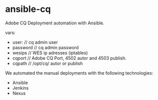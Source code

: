 ansible-cq
==========

Adobe CQ Deployment automation with Ansible.

vars: 
 - user: // cq admin user 
 - password // cq admin password 
 - wesips // WES ip adresses (iptables) 
 - cqport // Adobe CQ Port, 4502 autor and 4503 publish. 
 - cqpath // /opt/cq/ autor or publish 


We automated the manual deployments with the following technologies: 
- Ansible 
- Jenkins 
- Nexus
